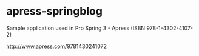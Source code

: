 apress-springblog
=================

Sample application used in Pro Spring 3 - Apress (ISBN 978-1-4302-4107-2)

http://www.apress.com/9781430241072
